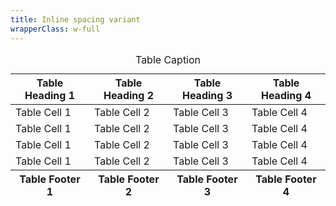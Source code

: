 ```yaml
---
title: Inline spacing variant
wrapperClass: w-full
---
```


<table class="vv-table vv-table--inline-spacing">
     <caption>
          Table Caption
     </caption>
     <thead>
          <tr>
               <th>Table Heading 1</th>
               <th>Table Heading 2</th>
               <th>Table Heading 3</th>
               <th>Table Heading 4</th>
          </tr>
     </thead>
     <tfoot>
          <tr>
               <th>Table Footer 1</th>
               <th>Table Footer 2</th>
               <th>Table Footer 3</th>
               <th>Table Footer 4</th>
          </tr>
     </tfoot>
     <tbody>
          <tr>
               <td>Table Cell 1</td>
               <td>Table Cell 2</td>
               <td>Table Cell 3</td>
               <td>Table Cell 4</td>
          </tr>
          <tr>
               <td>Table Cell 1</td>
               <td>Table Cell 2</td>
               <td>Table Cell 3</td>
               <td>Table Cell 4</td>
          </tr>
          <tr>
               <td>Table Cell 1</td>
               <td>Table Cell 2</td>
               <td>Table Cell 3</td>
               <td>Table Cell 4</td>
          </tr>
          <tr>
               <td>Table Cell 1</td>
               <td>Table Cell 2</td>
               <td>Table Cell 3</td>
               <td>Table Cell 4</td>
          </tr>
     </tbody>
</table>
